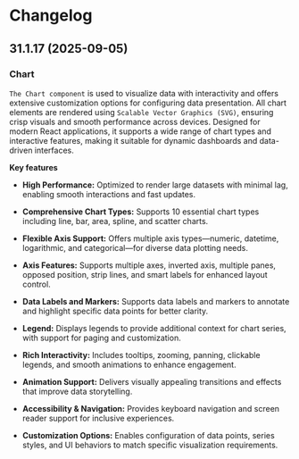 # Changelog

## 31.1.17 (2025-09-05)

### Chart

`The Chart component` is used to visualize data with interactivity and offers extensive customization options for configuring data presentation. All chart elements are rendered using `Scalable Vector Graphics (SVG)`, ensuring crisp visuals and smooth performance across devices. Designed for modern React applications, it supports a wide range of chart types and interactive features, making it suitable for dynamic dashboards and data-driven interfaces.

**Key features**

- **High Performance:** Optimized to render large datasets with minimal lag, enabling smooth interactions and fast updates.

- **Comprehensive Chart Types:** Supports 10 essential chart types including line, bar, area, spline, and scatter charts.

- **Flexible Axis Support:** Offers multiple axis types—numeric, datetime, logarithmic, and categorical—for diverse data plotting needs.

- **Axis Features:** Supports multiple axes, inverted axis, multiple panes, opposed position, strip lines, and smart labels for enhanced layout control.

- **Data Labels and Markers:** Supports data labels and markers to annotate and highlight specific data points for better clarity.

- **Legend:** Displays legends to provide additional context for chart series, with support for paging and customization.

- **Rich Interactivity:** Includes tooltips, zooming, panning, clickable legends, and smooth animations to enhance engagement.

- **Animation Support:** Delivers visually appealing transitions and effects that improve data storytelling.

- **Accessibility & Navigation:** Provides keyboard navigation and screen reader support for inclusive experiences.

- **Customization Options:** Enables configuration of data points, series styles, and UI behaviors to match specific visualization requirements.
